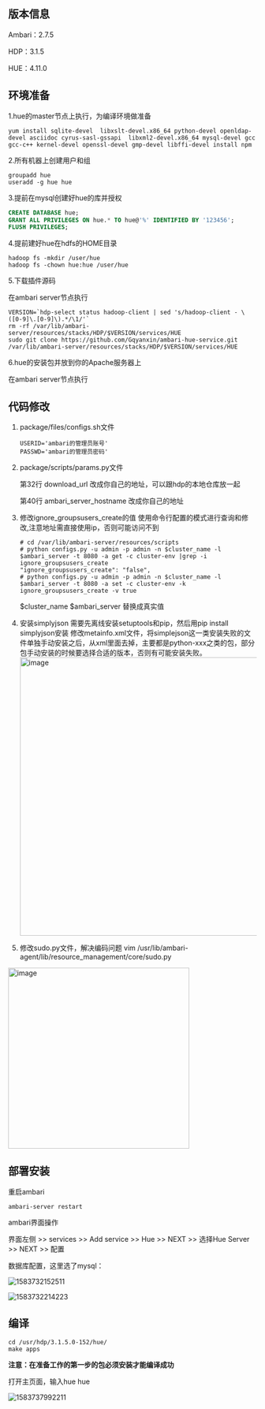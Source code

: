 ## 版本信息

Ambari：2.7.5

HDP：3.1.5

HUE：4.11.0

## 环境准备

1.hue的master节点上执行，为编译环境做准备

```shell
yum install sqlite-devel  libxslt-devel.x86_64 python-devel openldap-devel asciidoc cyrus-sasl-gssapi  libxml2-devel.x86_64 mysql-devel gcc gcc-c++ kernel-devel openssl-devel gmp-devel libffi-devel install npm
```

2.所有机器上创建用户和组

```shell
groupadd hue
useradd -g hue hue
```

3.提前在mysql创建好hue的库并授权

```sql
CREATE DATABASE hue;
GRANT ALL PRIVILEGES ON hue.* TO hue@'%' IDENTIFIED BY '123456';
FLUSH PRIVILEGES;
```

4.提前建好hue在hdfs的HOME目录

```shell
hadoop fs -mkdir /user/hue
hadoop fs -chown hue:hue /user/hue
```

5.下载插件源码

在ambari server节点执行

```shell
VERSION=`hdp-select status hadoop-client | sed 's/hadoop-client - \([0-9]\.[0-9]\).*/\1/'`
rm -rf /var/lib/ambari-server/resources/stacks/HDP/$VERSION/services/HUE  
sudo git clone https://github.com/Gqyanxin/ambari-hue-service.git /var/lib/ambari-server/resources/stacks/HDP/$VERSION/services/HUE
```

6.hue的安装包并放到你的Apache服务器上




在ambari server节点执行

## 代码修改

1. package/files/configs.sh文件

   ```
   USERID='ambari的管理员账号'
   PASSWD='ambari的管理员密码'
   ```

2. package/scripts/params.py文件

   第32行 download_url 改成你自己的地址，可以跟hdp的本地仓库放一起

   第40行 ambari_server_hostname 改成你自己的地址

3. 修改ignore_groupsusers_create的值
   使用命令行配置的模式进行查询和修改,注意地址需直接使用ip，否则可能访问不到
   
   ```
   # cd /var/lib/ambari-server/resources/scripts
   # python configs.py -u admin -p admin -n $cluster_name -l $ambari_server -t 8080 -a get -c cluster-env |grep -i ignore_groupsusers_create
   "ignore_groupsusers_create": "false",
   # python configs.py -u admin -p admin -n $cluster_name -l $ambari_server -t 8080 -a set -c cluster-env -k ignore_groupsusers_create -v true
   ```
   $cluster_name $ambari_server 替换成真实值
   
4. 安装simplyjson
   需要先离线安装setuptools和pip，然后用pip install simplyjson安装
   修改metainfo.xml文件，将simplejson这一类安装失败的文件单独手动安装之后，从xml里面去掉，主要都是python-xxx之类的包，部分包手动安装的时候要选择合适的版本，否则有可能安装失败。
   <img width="565" alt="image" src="https://github.com/bluesky4485/ambari-hue-service/assets/442591/b1e1af8d-5d25-48cd-9bb3-962e84367c3f">

5. 修改sudo.py文件，解决编码问题
 vim /usr/lib/ambari-agent/lib/resource_management/core/sudo.py
<img width="367" alt="image" src="https://github.com/bluesky4485/ambari-hue-service/assets/442591/ecfb17f1-aef9-42cc-9f19-c0d18bfc1d21">



## 部署安装

重启ambari

```shell
ambari-server restart
```

ambari界面操作

界面左侧 >> services >> Add service >> Hue >> NEXT >> 选择Hue Server >> NEXT >> 配置 

数据库配置，这里选了mysql：

![1583732152511](https://github.com/lijufeng2016/ambari-hue-service/blob/master/screenshots/1583732152511.png)

![1583732214223](https://github.com/lijufeng2016/ambari-hue-service/blob/master/screenshots/1583732214223.png)



## 编译

```shell
cd /usr/hdp/3.1.5.0-152/hue/
make apps
```

**注意：在准备工作的第一步的包必须安装才能编译成功**



打开主页面，输入hue hue

![1583737992211](https://github.com/lijufeng2016/ambari-hue-service/blob/master/screenshots/1583737992211.png)
